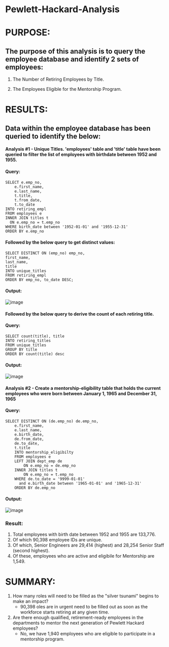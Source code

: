 # Pewlett-Hackard-Analysis

# PURPOSE:

## The purpose of this analysis is to query the employee database and identify 2 sets of employees:
    
   1.  The Number of Retiring Employees by Title.
    
   2.  The Employees Eligible for the Mentorship Program.

# RESULTS:

## Data within the employee database has been queried to identify the below:

#### Analysis #1 - Unique Titles. 'employees' table and 'title' table have been queried to filter the list of employees with birthdate between 1952 and 1955.
#### Query:
    SELECT e.emp_no,
        e.first_name, 
        e.last_name, 
        t.title, 
        t.from_date, 
        t.to_date
    INTO retiring_empl
    FROM employees e
    INNER JOIN titles t
      ON e.emp_no = t.emp_no
    WHERE birth_date between '1952-01-01' and '1955-12-31'
    ORDER BY e.emp_no
      
#### Followed by the below query to get distinct values:

    SELECT DISTINCT ON (emp_no) emp_no,
    first_name,
    last_name,
    title
    INTO unique_titles
    FROM retiring_empl
    ORDER BY emp_no, to_date DESC;
    
#### Output:
    
   ![image](https://user-images.githubusercontent.com/74985818/115130866-37e21500-9fc1-11eb-949e-76004428a3e7.png)


#### Followed by the below query to derive the count of each retiring title.
#### Query:
    SELECT count(title), title
    INTO retiring_titles
    FROM unique_titles
    GROUP BY title
    ORDER BY count(title) desc
    
#### Output:

   ![image](https://user-images.githubusercontent.com/74985818/115130973-20eff280-9fc2-11eb-93c0-a1f8c28a069e.png)

#### Analysis #2 - Create a mentorship-eligibility table that holds the current employees who were born between January 1, 1965 and December 31, 1965
#### Query:
    SELECT DISTINCT ON (de.emp_no) de.emp_no,
        e.first_name, 
        e.last_name, 
        e.birth_date,
        de.from_date,
        de.to_date,
        t.title
        INTO mentorship_eligibilty
        FROM employees e
        LEFT JOIN dept_emp de
            ON e.emp_no = de.emp_no
        INNER JOIN titles t
            ON e.emp_no = t.emp_no
        WHERE de.to_date = '9999-01-01'
          and e.birth_date between '1965-01-01' and '1965-12-31'
        ORDER BY de.emp_no
    
#### Output:
   ![image](https://user-images.githubusercontent.com/74985818/115135538-3297c100-9fe7-11eb-801a-ca652ca39586.png)


### Result:
   1. Total employees with birth date between 1952 and 1955 are 133,776.
   2. Of which 90,398 employee IDs are unique.
   3. Of which, Senior Engineers are 29,414 (highest) and 28,254 Senior Staff (second highest).
   4. Of these, employees who are active and eligibile for Mentorship are 1,549.


# SUMMARY:
   1. How many roles will need to be filled as the "silver tsunami" begins to make an impact?
      - 90,398 oles are in urgent need to be filled out as soon as the workforce starts retiring at any given time.
   3. Are there enough qualified, retirement-ready employees in the departments to mentor the next generation of Pewlett Hackard employees? 
      - No, we have 1,940 employees who are eligible to participate in a mentorship program.
